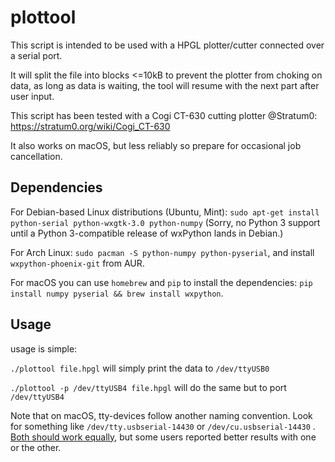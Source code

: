 plottool
========

This script is intended to be used with a HPGL plotter/cutter connected over a
serial port.

It will split the file into blocks <=10kB to prevent the plotter from choking on data,
as long as data is waiting, the tool will resume with the next part after user input.

This script has been tested with a Cogi CT-630 cutting plotter @Stratum0:
https://stratum0.org/wiki/Cogi_CT-630

It also works on macOS, but less reliably so prepare for occasional job cancellation.

Dependencies
------------

For Debian-based Linux distributions (Ubuntu, Mint): `sudo apt-get install
python-serial python-wxgtk-3.0 python-numpy` (Sorry, no Python 3 support until
a Python 3-compatible release of wxPython lands in Debian.)

For Arch Linux: `sudo pacman -S python-numpy python-pyserial`, and install
`wxpython-phoenix-git` from AUR.

For macOS you can use `homebrew` and `pip` to install the dependencies: `pip install numpy pyserial && brew install wxpython`.

Usage
-----

usage is simple:

```./plottool file.hpgl``` will simply print the data to ```/dev/ttyUSB0```

```./plottool -p /dev/ttyUSB4 file.hpgl``` will do the same but to port ```/dev/ttyUSB4```

Note that on macOS, tty-devices follow another naming convention. Look for something like `/dev/tty.usbserial-14430` or `/dev/cu.usbserial-14430` .  [Both should work equally](https://stackoverflow.com/q/37688257), but some users reported better results with one or the other.
